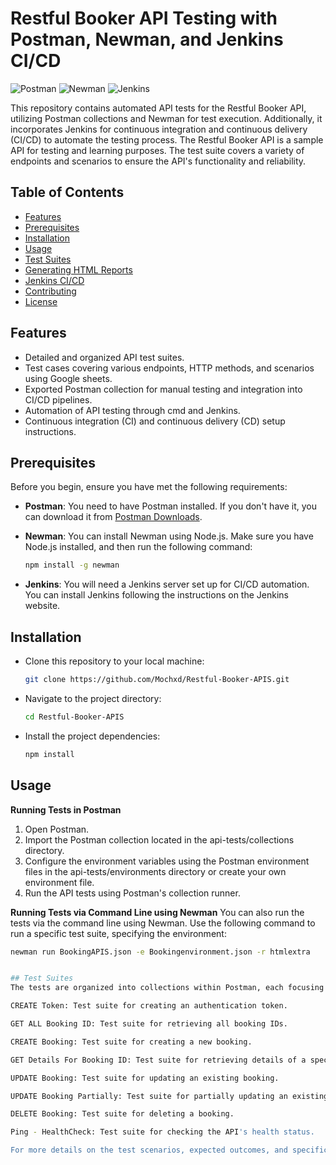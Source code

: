 # Restful Booker API Testing with Postman, Newman, and Jenkins CI/CD

![Postman](https://img.shields.io/badge/Postman-Collection-brightgreen)
![Newman](https://img.shields.io/badge/Newman-Command_Line-brightgreen)
![Jenkins](https://img.shields.io/badge/Jenkins-CI/CD-brightgreen)

This repository contains automated API tests for the Restful Booker API, utilizing Postman collections and Newman for test execution. Additionally, it incorporates Jenkins for continuous integration and continuous delivery (CI/CD) to automate the testing process. The Restful Booker API is a sample API for testing and learning purposes. The test suite covers a variety of endpoints and scenarios to ensure the API's functionality and reliability.

## Table of Contents
- [Features](#features)
- [Prerequisites](#prerequisites)
- [Installation](#installation)
- [Usage](#usage)
- [Test Suites](#test-suites)
- [Generating HTML Reports](#generating-html-reports)
- [Jenkins CI/CD](#jenkins-ci-cd)
- [Contributing](#contributing)
- [License](#license)

## Features
- Detailed and organized API test suites.
- Test cases covering various endpoints, HTTP methods, and scenarios using Google sheets.
- Exported Postman collection for manual testing and integration into CI/CD pipelines.
- Automation of API testing through cmd and Jenkins.
- Continuous integration (CI) and continuous delivery (CD) setup instructions.

## Prerequisites
Before you begin, ensure you have met the following requirements:

- **Postman**: You need to have Postman installed. If you don't have it, you can download it from [Postman Downloads](https://www.postman.com/downloads/).

- **Newman**: You can install Newman using Node.js. Make sure you have Node.js installed, and then run the following command:

  ```bash
  npm install -g newman

- **Jenkins**: You will need a Jenkins server set up for CI/CD automation. You can install Jenkins following the instructions on the Jenkins website.

## Installation

- Clone this repository to your local machine:

  ```bash
  git clone https://github.com/Mochxd/Restful-Booker-APIS.git

- Navigate to the project directory:

  ```bash
  cd Restful-Booker-APIS

- Install the project dependencies:

  ```bash
  npm install


## Usage

**Running Tests in Postman**
1. Open Postman.
2. Import the Postman collection located in the api-tests/collections directory.
3. Configure the environment variables using the Postman environment files in the api-tests/environments directory or create your own environment file.
4. Run the API tests using Postman's collection runner.

**Running Tests via Command Line using Newman**
You can also run the tests via the command line using Newman. Use the following command to run a specific test suite, specifying the environment:
  ```bash
  newman run BookingAPIS.json -e Bookingenvironment.json -r htmlextra


## Test Suites 
The tests are organized into collections within Postman, each focusing on specific API tasks:

CREATE Token: Test suite for creating an authentication token.

GET ALL Booking ID: Test suite for retrieving all booking IDs.

CREATE Booking: Test suite for creating a new booking.

GET Details For Booking ID: Test suite for retrieving details of a specific booking ID.

UPDATE Booking: Test suite for updating an existing booking.

UPDATE Booking Partially: Test suite for partially updating an existing booking.

DELETE Booking: Test suite for deleting a booking.

Ping - HealthCheck: Test suite for checking the API's health status.

For more details on the test scenarios, expected outcomes, and specific requests, refer to the descriptions and comments provided within the Postman collections.

